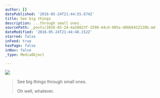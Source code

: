 ```yaml
---
author: []
datePublished: '2016-05-24T21:44:55.674Z'
title: See big things
description: ...through small ones.
sourcePath: _posts/2016-05-24-4a28823f-2590-44cd-905a-d86b6422120b.md
dateModified: '2016-05-24T21:44:48.152Z'
starred: false
inFeed: true
hasPage: false
inNav: false
_type: MediaObject

---
```

![](https://s3-us-west-2.amazonaws.com/the-grid-img/p/4e6b00e5b55fcc6fdb1f41011218983fe4a3def3.jpg)

> See big things through small ones.
> 
> Oh well, whatever.
